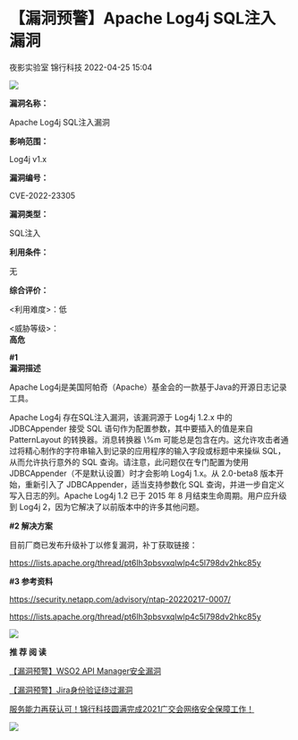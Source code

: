 #  【漏洞预警】Apache Log4j SQL注入漏洞   
夜影实验室  锦行科技   2022-04-25 15:04  
  
![](https://mmbiz.qpic.cn/mmbiz_gif/2CRGGNuQruCV8nvZkwfFAoxs0Vzayiaia1ZB7QyTIIzhGvyhibO21sBmDPuQicBGzfAgJKVCnPYc7zlLOaDlibLiawaw/640?wx_fmt=gif "")  
  
  
**漏洞名称：**  
  
Apache Log4j SQL注入漏洞  
  
**影响范围：**  
  
Log4j v1.x  
  
**漏洞编号：**  
  
CVE-2022-23305  
  
**漏洞类型：**  
  
SQL注入  
  
**利用条件：**  
  
无  
  
**综合评价：**  
  
<利用难度>：低  
  
<威胁等级>：  
**高危**  
  
  
**#1**  
**漏洞描述**  
  
  
Apache Log4j是美国阿帕奇（Apache）基金会的一款基于Java的开源日志记录工具。  
  
Apache Log4j 存在SQL注入漏洞，该漏洞源于 Log4j 1.2.x 中的 JDBCAppender 接受 SQL 语句作为配置参数，其中要插入的值是来自 PatternLayout 的转换器。消息转换器 \\%m 可能总是包含在内。这允许攻击者通过将精心制作的字符串输入到记录的应用程序的输入字段或标题中来操纵 SQL，从而允许执行意外的 SQL 查询。请注意，此问题仅在专门配置为使用 JDBCAppender（不是默认设置）时才会影响 Log4j 1.x。从 2.0-beta8 版本开始，重新引入了 JDBCAppender，适当支持参数化 SQL 查询，并进一步自定义写入日志的列。Apache Log4j 1.2 已于 2015 年 8 月结束生命周期。用户应升级到 Log4j 2，因为它解决了以前版本中的许多其他问题。  
  
  
**#2 解决方案**  
  
  
目前厂商已发布升级补丁以修复漏洞，补丁获取链接：  
  
https://lists.apache.org/thread/pt6lh3pbsvxqlwlp4c5l798dv2hkc85y  
  
  
**#3 参考资料**  
  
  
https://security.netapp.com/advisory/ntap-20220217-0007/  
  
https://lists.apache.org/thread/pt6lh3pbsvxqlwlp4c5l798dv2hkc85y  
  
  
![](https://mmbiz.qpic.cn/mmbiz_gif/2CRGGNuQruD6rSnJpSL57NHjuX79JSjjyYviaibNeS3xmGzPfoict6VdnvyuYEq6JdjQqre3WkicWWU7hjpicS2ByibQ/640?wx_fmt=gif "")  
  
**推 荐 阅 读**  
  
  
  
  
[【漏洞预警】WSO2 API Manager安全漏洞](http://mp.weixin.qq.com/s?__biz=MzIxNTQxMjQyNg==&mid=2247489524&idx=1&sn=4d2a9c15924b23024fbdb266eb516e76&chksm=9799ec51a0ee6547bd28b8a6f7f367bb30df3172dbe322f57a88953a315c85975783cfc10a64&scene=21#wechat_redirect)  
  
  
  
[【漏洞预警】Jira身份验证绕过漏洞](http://mp.weixin.qq.com/s?__biz=MzIxNTQxMjQyNg==&mid=2247489524&idx=2&sn=ab3f381c65ad078a6ed23ed15a647ec2&chksm=9799ec51a0ee654791261b6d1a91d50d580214c5f09f16a15c998f1df64c82656097f88747a8&scene=21#wechat_redirect)  
  
  
  
[服务能力再获认可！锦行科技圆满完成2021广交会网络安全保障工作！](http://mp.weixin.qq.com/s?__biz=MzIxNTQxMjQyNg==&mid=2247489512&idx=1&sn=387d768af67dd62361de49bcce63a93f&chksm=9799ec4da0ee655b9323d469ca2002712c0e6b79e63d95d8bb9fe1073b445372dc005fe7083a&scene=21#wechat_redirect)  
  
  
  
![](https://mmbiz.qpic.cn/mmbiz_gif/2CRGGNuQruBy67pKAiadAicicia5vPm2xla4zAiccf9wQm5dGGTWiaic61UXVZWCtnV8Vx2RNh2p2eHFnaSTJEhZ7LRxQ/640?wx_fmt=gif "")  
  
